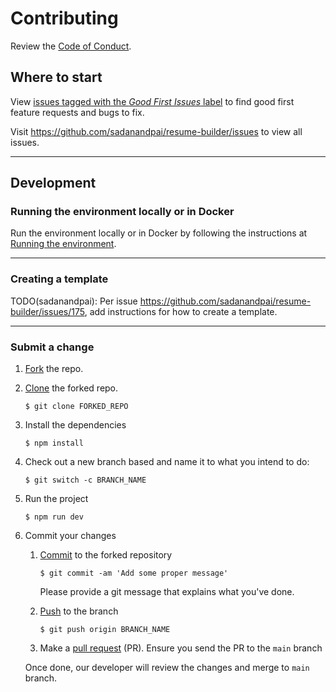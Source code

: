 # Contributing

Review the [Code of Conduct](CODE_OF_CONDUCT.md).

## Where to start

View [issues tagged with the _Good First Issues_ label](https://github.com/sadanandpai/resume-builder/labels/good%20first%20issue) to find good first feature requests and bugs to fix.

Visit https://github.com/sadanandpai/resume-builder/issues to view all issues.

---

## Development

### Running the environment locally or in Docker

Run the environment locally or in Docker by following the instructions at [Running the environment](RUN_ENVIRONMENT.MD).

---

### Creating a template

TODO(sadanandpai): Per issue https://github.com/sadanandpai/resume-builder/issues/175, add instructions for how to create a template.

---

### Submit a change

1. [Fork](https://docs.github.com/en/get-started/quickstart/fork-a-repo) the repo.
1. [Clone](https://docs.github.com/en/get-started/quickstart/fork-a-repo) the forked repo.
   ```
   $ git clone FORKED_REPO
   ```
1. Install the dependencies
   ```
   $ npm install
   ```
1. Check out a new branch based and name it to what you intend to do:
   ```
   $ git switch -c BRANCH_NAME
   ```
1. Run the project
   ```
   $ npm run dev
   ```
1. Commit your changes

   1. [Commit](https://github.com/git-guides/git-commit) to the forked repository

      ```
      $ git commit -am 'Add some proper message'
      ```

      Please provide a git message that explains what you've done.

   1. [Push](https://github.com/git-guides/git-push) to the branch
      ```
      $ git push origin BRANCH_NAME
      ```
   1. Make a [pull request](https://github.com/git-guides/git-pull) (PR). Ensure you send the PR to the `main` branch

   Once done, our developer will review the changes and merge to `main` branch.
